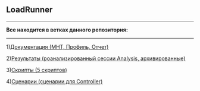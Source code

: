 ## LoadRunner
____
**Все находится в ветках данного репозитория:** 
____

1)[Документация (МНТ, Профиль, Отчет)](https://github.com/GeorgeKalyaev/LoadRunner/tree/Documentation)

2)[Результаты (роанализированный сессии Analysis, архивированные)](https://github.com/GeorgeKalyaev/LoadRunner/tree/Results)

3)[Скрипты (5 скриптов)](https://github.com/GeorgeKalyaev/LoadRunner/tree/Scripts)

4)[Сценарии (сценарии для Controller)](https://github.com/GeorgeKalyaev/LoadRunner/tree/Scenarios)
